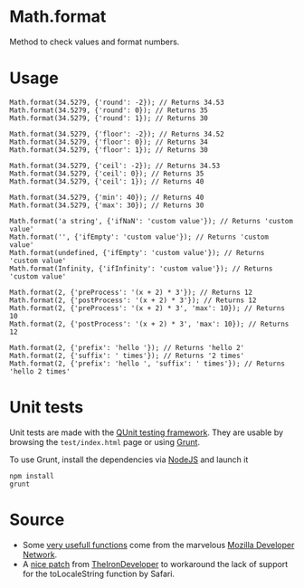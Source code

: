 Math.format
===========

Method to check values and format numbers.


# Usage

	Math.format(34.5279, {'round': -2}); // Returns 34.53
	Math.format(34.5279, {'round': 0}); // Returns 35
	Math.format(34.5279, {'round': 1}); // Returns 30
	
	Math.format(34.5279, {'floor': -2}); // Returns 34.52
	Math.format(34.5279, {'floor': 0}); // Returns 34
	Math.format(34.5279, {'floor': 1}); // Returns 30
	
	Math.format(34.5279, {'ceil': -2}); // Returns 34.53
	Math.format(34.5279, {'ceil': 0}); // Returns 35
	Math.format(34.5279, {'ceil': 1}); // Returns 40
	
	Math.format(34.5279, {'min': 40}); // Returns 40
	Math.format(34.5279, {'max': 30}); // Returns 30
	
	Math.format('a string', {'ifNaN': 'custom value'}); // Returns 'custom value'
	Math.format('', {'ifEmpty': 'custom value'}); // Returns 'custom value'
	Math.format(undefined, {'ifEmpty': 'custom value'}); // Returns 'custom value'
	Math.format(Infinity, {'ifInfinity': 'custom value'}); // Returns 'custom value'
	
	Math.format(2, {'preProcess': '(x + 2) * 3'}); // Returns 12
	Math.format(2, {'postProcess': '(x + 2) * 3'}); // Returns 12
	Math.format(2, {'preProcess': '(x + 2) * 3', 'max': 10}); // Returns 10
	Math.format(2, {'postProcess': '(x + 2) * 3', 'max': 10}); // Returns 12
	
	Math.format(2, {'prefix': 'hello '}); // Returns 'hello 2'
	Math.format(2, {'suffix': ' times'}); // Returns '2 times'
	Math.format(2, {'prefix': 'hello ', 'suffix': ' times'}); // Returns 'hello 2 times'


# Unit tests

Unit tests are made with the [QUnit testing framework](http://qunitjs.com). They are usable by browsing the `test/index.html` page or using [Grunt](http://gruntjs.com).

To use Grunt, install the dependencies via [NodeJS](http://nodejs.org) and launch it

	npm install
	grunt


# Source

* Some [very usefull functions](https://developer.mozilla.org/en-US/docs/Web/JavaScript/Reference/Global_Objects/Math/round) come from the marvelous [Mozilla Developer Network](https://developer.mozilla.org).
* A [nice patch](https://github.com/TheIronDeveloper/NumberToLocaleStringPatch) from [TheIronDeveloper](https://github.com/TheIronDeveloper) to workaround the lack of support for the toLocaleString function by Safari.
